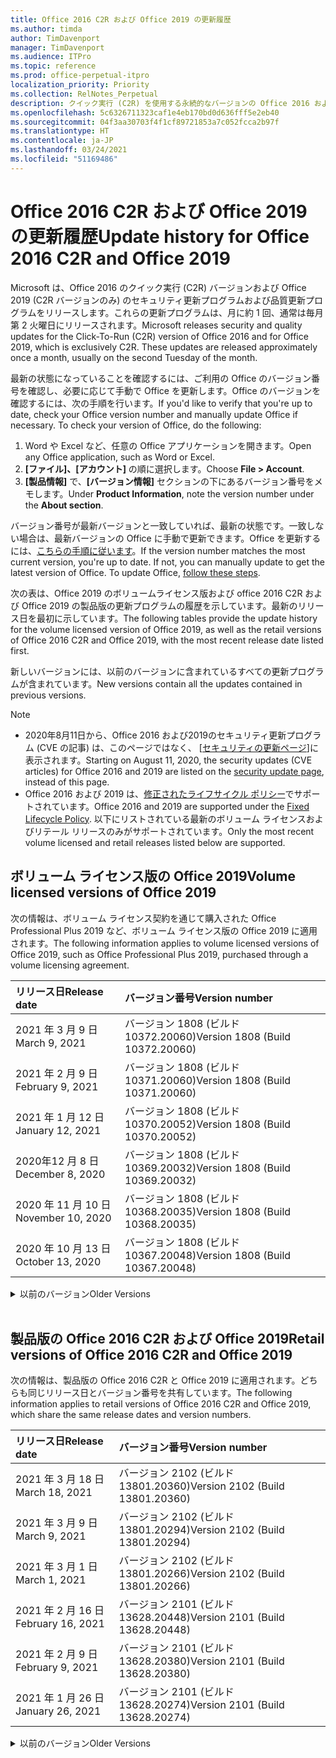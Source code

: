 ```yaml
---
title: Office 2016 C2R および Office 2019 の更新履歴
ms.author: timda
author: TimDavenport
manager: TimDavenport
ms.audience: ITPro
ms.topic: reference
ms.prod: office-perpetual-itpro
localization_priority: Priority
ms.collection: RelNotes_Perpetual
description: クイック実行 (C2R) を使用する永続的なバージョンの Office 2016 および 2019 の更新履歴を IT 技術者に提供します
ms.openlocfilehash: 5c6326711323caf1e4eb170bd0d636fff5e2eb40
ms.sourcegitcommit: 04f3aa30703f4f1cf89721853a7c052fcca2b97f
ms.translationtype: HT
ms.contentlocale: ja-JP
ms.lasthandoff: 03/24/2021
ms.locfileid: "51169486"
---
```

# <a name="update-history-for-office-2016-c2r-and-office-2019"></a><span data-ttu-id="afc3b-103">Office 2016 C2R および Office 2019 の更新履歴</span><span class="sxs-lookup"><span data-stu-id="afc3b-103">Update history for Office 2016 C2R and Office 2019</span></span>

<span data-ttu-id="afc3b-p101">Microsoft は、Office 2016 のクイック実行 (C2R) バージョンおよび Office 2019 (C2R バージョンのみ) のセキュリティ更新プログラムおよび品質更新プログラムをリリースします。これらの更新プログラムは、月に約 1 回、通常は毎月第 2 火曜日にリリースされます。</span><span class="sxs-lookup"><span data-stu-id="afc3b-p101">Microsoft releases security and quality updates for the Click-To-Run (C2R) version of Office 2016 and for Office 2019, which is exclusively C2R. These updates are released approximately once a month, usually on the second Tuesday of the month.</span></span>

<span data-ttu-id="afc3b-p102">最新の状態になっていることを確認するには、ご利用の Office のバージョン番号を確認し、必要に応じて手動で Office を更新します。Office のバージョンを確認するには、次の手順を行います。</span><span class="sxs-lookup"><span data-stu-id="afc3b-p102">If you'd like to verify that you're up to date, check your Office version number and manually update Office if necessary. To check your version of Office, do the following:</span></span>

  1.    <span data-ttu-id="afc3b-108">Word や Excel など、任意の Office アプリケーションを開きます。</span><span class="sxs-lookup"><span data-stu-id="afc3b-108">Open any Office application, such as Word or Excel.</span></span>
  2.    <span data-ttu-id="afc3b-109">**[ファイル]、[アカウント]** の順に選択します。</span><span class="sxs-lookup"><span data-stu-id="afc3b-109">Choose **File > Account**.</span></span>
  3.    <span data-ttu-id="afc3b-110">**[製品情報]** で、**[バージョン情報]** セクションの下にあるバージョン番号をメモします。</span><span class="sxs-lookup"><span data-stu-id="afc3b-110">Under **Product Information**, note the version number under the **About section**.</span></span>

<span data-ttu-id="afc3b-p103">バージョン番号が最新バージョンと一致していれば、最新の状態です。一致しない場合は、最新バージョンの Office に手動で更新できます。Office を更新するには、[こちらの手順に従います](https://support.office.com/article/2ab296f3-7f03-43a2-8e50-46de917611c5)。</span><span class="sxs-lookup"><span data-stu-id="afc3b-p103">If the version number matches the most current version, you're up to date. If not, you can manually update to get the latest version of Office. To update Office, [follow these steps](https://support.office.com/article/2ab296f3-7f03-43a2-8e50-46de917611c5).</span></span>


<span data-ttu-id="afc3b-114">次の表は、Office 2019 のボリュームライセンス版および office 2016 C2R および Office 2019 の製品版の更新プログラムの履歴を示しています。最新のリリース日を最初に示しています。</span><span class="sxs-lookup"><span data-stu-id="afc3b-114">The following tables provide the update history for the volume licensed version of Office 2019, as well as the retail versions of Office 2016 C2R and Office 2019, with the most recent release date listed first.</span></span>

<span data-ttu-id="afc3b-115">新しいバージョンには、以前のバージョンに含まれているすべての更新プログラムが含まれています。</span><span class="sxs-lookup"><span data-stu-id="afc3b-115">New versions contain all the updates contained in previous versions.</span></span>


 > [!NOTE]
> - <span data-ttu-id="afc3b-116">2020年8月11日から、Office 2016 および2019のセキュリティ更新プログラム (CVE の記事) は、このページではなく、 [[セキュリティの更新ページ](./microsoft365-apps-security-updates.md)]に表示されます。</span><span class="sxs-lookup"><span data-stu-id="afc3b-116">Starting on August 11, 2020, the security updates (CVE articles) for Office 2016 and 2019 are listed on the [security update page](./microsoft365-apps-security-updates.md), instead of this page.</span></span> 
> - <span data-ttu-id="afc3b-117">Office 2016 および 2019 は、[修正されたライフサイクル ポリシー](/lifecycle/policies/fixed)でサポートされています。</span><span class="sxs-lookup"><span data-stu-id="afc3b-117">Office 2016 and 2019 are supported under the [Fixed Lifecycle Policy](/lifecycle/policies/fixed).</span></span> <span data-ttu-id="afc3b-118">以下にリストされている最新のボリューム ライセンスおよびリテール リリースのみがサポートされています。</span><span class="sxs-lookup"><span data-stu-id="afc3b-118">Only the most recent volume licensed and retail releases listed below are supported.</span></span>


## <a name="volume-licensed-versions-of-office-2019"></a><span data-ttu-id="afc3b-119">ボリューム ライセンス版の Office 2019</span><span class="sxs-lookup"><span data-stu-id="afc3b-119">Volume licensed versions of Office 2019</span></span>
<span data-ttu-id="afc3b-120">次の情報は、ボリューム ライセンス契約を通じて購入された Office Professional Plus 2019 など、ボリューム ライセンス版の Office 2019 に適用されます。</span><span class="sxs-lookup"><span data-stu-id="afc3b-120">The following information applies to volume licensed versions of Office 2019, such as Office Professional Plus 2019, purchased through a volume licensing agreement.</span></span>

[//]: # (VL テーブルを削除しない 開始)


|<span data-ttu-id="afc3b-122">**リリース日**</span><span class="sxs-lookup"><span data-stu-id="afc3b-122">**Release date**</span></span>|<span data-ttu-id="afc3b-123">**バージョン番号**</span><span class="sxs-lookup"><span data-stu-id="afc3b-123">**Version number**</span></span>|
|:-----|:-----|
|<span data-ttu-id="afc3b-124">2021 年 3 月 9 日</span><span class="sxs-lookup"><span data-stu-id="afc3b-124">March 9, 2021</span></span>|<span data-ttu-id="afc3b-125">バージョン 1808 (ビルド 10372.20060)</span><span class="sxs-lookup"><span data-stu-id="afc3b-125">Version 1808 (Build 10372.20060)</span></span>|
|<span data-ttu-id="afc3b-126">2021 年 2 月 9 日</span><span class="sxs-lookup"><span data-stu-id="afc3b-126">February 9, 2021</span></span>|<span data-ttu-id="afc3b-127">バージョン 1808 (ビルド 10371.20060)</span><span class="sxs-lookup"><span data-stu-id="afc3b-127">Version 1808 (Build 10371.20060)</span></span>|
|<span data-ttu-id="afc3b-128">2021 年 1 月 12 日</span><span class="sxs-lookup"><span data-stu-id="afc3b-128">January 12, 2021</span></span>|<span data-ttu-id="afc3b-129">バージョン 1808 (ビルド 10370.20052)</span><span class="sxs-lookup"><span data-stu-id="afc3b-129">Version 1808 (Build 10370.20052)</span></span>|
|<span data-ttu-id="afc3b-130">2020年12 月 8 日</span><span class="sxs-lookup"><span data-stu-id="afc3b-130">December 8, 2020</span></span>|<span data-ttu-id="afc3b-131">バージョン 1808 (ビルド 10369.20032)</span><span class="sxs-lookup"><span data-stu-id="afc3b-131">Version 1808 (Build 10369.20032)</span></span>|
|<span data-ttu-id="afc3b-132">2020 年 11 月 10 日</span><span class="sxs-lookup"><span data-stu-id="afc3b-132">November 10, 2020</span></span>|<span data-ttu-id="afc3b-133">バージョン 1808 (ビルド 10368.20035)</span><span class="sxs-lookup"><span data-stu-id="afc3b-133">Version 1808 (Build 10368.20035)</span></span>|
|<span data-ttu-id="afc3b-134">2020 年 10 月 13 日</span><span class="sxs-lookup"><span data-stu-id="afc3b-134">October 13, 2020</span></span>|<span data-ttu-id="afc3b-135">バージョン 1808 (ビルド 10367.20048)</span><span class="sxs-lookup"><span data-stu-id="afc3b-135">Version 1808 (Build 10367.20048)</span></span>|


[//]: # (VL テーブルを削除しない 終了)

<details>
<summary><span data-ttu-id="afc3b-137">以前のバージョン</span><span class="sxs-lookup"><span data-stu-id="afc3b-137">Older Versions</span></span></summary>
 

[//]: # (古い VL テーブルを削除しない 開始)


|<span data-ttu-id="afc3b-139">**リリース日**</span><span class="sxs-lookup"><span data-stu-id="afc3b-139">**Release date**</span></span>|<span data-ttu-id="afc3b-140">**バージョン番号**</span><span class="sxs-lookup"><span data-stu-id="afc3b-140">**Version number**</span></span>|
|:-----|:-----|
|<span data-ttu-id="afc3b-141">2020 年 9 月 8 日</span><span class="sxs-lookup"><span data-stu-id="afc3b-141">September 8, 2020</span></span>|<span data-ttu-id="afc3b-142">バージョン 1808 (ビルド 10366.20016)</span><span class="sxs-lookup"><span data-stu-id="afc3b-142">Version 1808 (Build 10366.20016)</span></span>|
|<span data-ttu-id="afc3b-143">2020 年 8 月 11 日</span><span class="sxs-lookup"><span data-stu-id="afc3b-143">August 11, 2020</span></span>|<span data-ttu-id="afc3b-144">バージョン 1808 (ビルド 10364.20059)</span><span class="sxs-lookup"><span data-stu-id="afc3b-144">Version 1808 (Build 10364.20059)</span></span>|
|<span data-ttu-id="afc3b-145">2020 年 7 月 14 日</span><span class="sxs-lookup"><span data-stu-id="afc3b-145">July 14, 2020</span></span>   |<span data-ttu-id="afc3b-146">バージョン 1808 (ビルド 10363.20015)</span><span class="sxs-lookup"><span data-stu-id="afc3b-146">Version 1808 (Build 10363.20015)</span></span>  |
|<span data-ttu-id="afc3b-147">2020 年 6 月 9 日</span><span class="sxs-lookup"><span data-stu-id="afc3b-147">June 9, 2020</span></span>   |<span data-ttu-id="afc3b-148">バージョン 1808 (ビルド 10361.20002)</span><span class="sxs-lookup"><span data-stu-id="afc3b-148">Version 1808 (Build 10361.20002)</span></span>  |
|<span data-ttu-id="afc3b-149">2020 年 5 月 12 日</span><span class="sxs-lookup"><span data-stu-id="afc3b-149">May 12, 2020</span></span>   |<span data-ttu-id="afc3b-150">バージョン 1808 (ビルド 10359.20023)</span><span class="sxs-lookup"><span data-stu-id="afc3b-150">Version 1808 (Build 10359.20023)</span></span>  |
|<span data-ttu-id="afc3b-151">2020 年 4 月 14 日</span><span class="sxs-lookup"><span data-stu-id="afc3b-151">April 14, 2020</span></span>   |<span data-ttu-id="afc3b-152">バージョン 1808 (ビルド 10358.20061)</span><span class="sxs-lookup"><span data-stu-id="afc3b-152">Version 1808 (Build 10358.20061)</span></span>  |
|<span data-ttu-id="afc3b-153">2020 年 3 月 10 日</span><span class="sxs-lookup"><span data-stu-id="afc3b-153">March 10, 2020</span></span>   |<span data-ttu-id="afc3b-154">バージョン 1808 (ビルド 10357.20081)</span><span class="sxs-lookup"><span data-stu-id="afc3b-154">Version 1808 (Build 10357.20081)</span></span>  |
|<span data-ttu-id="afc3b-155">2020 年 2 月 11 日</span><span class="sxs-lookup"><span data-stu-id="afc3b-155">February 11, 2020</span></span>   |<span data-ttu-id="afc3b-156">バージョン 1808 (ビルド 10356.20006)</span><span class="sxs-lookup"><span data-stu-id="afc3b-156">Version 1808 (Build 10356.20006)</span></span>  |


[//]: # (古い VL テーブルを削除しない 終了)

</details>


<br/>

## <a name="retail-versions-of-office-2016-c2r-and-office-2019"></a><span data-ttu-id="afc3b-158">製品版の Office 2016 C2R および Office 2019</span><span class="sxs-lookup"><span data-stu-id="afc3b-158">Retail versions of Office 2016 C2R and Office 2019</span></span>
<span data-ttu-id="afc3b-159">次の情報は、製品版の Office 2016 C2R と Office 2019 に適用されます。どちらも同じリリース日とバージョン番号を共有しています。</span><span class="sxs-lookup"><span data-stu-id="afc3b-159">The following information applies to retail versions of Office 2016 C2R and Office 2019, which share the same release dates and version numbers.</span></span>

[//]: # (リテール テーブルを削除しない 開始)


|<span data-ttu-id="afc3b-161">**リリース日**</span><span class="sxs-lookup"><span data-stu-id="afc3b-161">**Release date**</span></span>|<span data-ttu-id="afc3b-162">**バージョン番号**</span><span class="sxs-lookup"><span data-stu-id="afc3b-162">**Version number**</span></span>|
|:-----|:-----|
|<span data-ttu-id="afc3b-163">2021 年 3 月 18 日</span><span class="sxs-lookup"><span data-stu-id="afc3b-163">March 18, 2021</span></span>|<span data-ttu-id="afc3b-164">バージョン 2102 (ビルド 13801.20360)</span><span class="sxs-lookup"><span data-stu-id="afc3b-164">Version 2102 (Build 13801.20360)</span></span>|
|<span data-ttu-id="afc3b-165">2021 年 3 月 9 日</span><span class="sxs-lookup"><span data-stu-id="afc3b-165">March 9, 2021</span></span>|<span data-ttu-id="afc3b-166">バージョン 2102 (ビルド 13801.20294)</span><span class="sxs-lookup"><span data-stu-id="afc3b-166">Version 2102 (Build 13801.20294)</span></span>|
|<span data-ttu-id="afc3b-167">2021 年 3 月 1 日</span><span class="sxs-lookup"><span data-stu-id="afc3b-167">March 1, 2021</span></span>|<span data-ttu-id="afc3b-168">バージョン 2102 (ビルド 13801.20266)</span><span class="sxs-lookup"><span data-stu-id="afc3b-168">Version 2102 (Build 13801.20266)</span></span>|
|<span data-ttu-id="afc3b-169">2021 年 2 月 16 日</span><span class="sxs-lookup"><span data-stu-id="afc3b-169">February 16, 2021</span></span>|<span data-ttu-id="afc3b-170">バージョン 2101 (ビルド 13628.20448)</span><span class="sxs-lookup"><span data-stu-id="afc3b-170">Version 2101 (Build 13628.20448)</span></span>|
|<span data-ttu-id="afc3b-171">2021 年 2 月 9 日</span><span class="sxs-lookup"><span data-stu-id="afc3b-171">February 9, 2021</span></span>|<span data-ttu-id="afc3b-172">バージョン 2101 (ビルド 13628.20380)</span><span class="sxs-lookup"><span data-stu-id="afc3b-172">Version 2101 (Build 13628.20380)</span></span>|
|<span data-ttu-id="afc3b-173">2021 年 1 月 26 日</span><span class="sxs-lookup"><span data-stu-id="afc3b-173">January 26, 2021</span></span>|<span data-ttu-id="afc3b-174">バージョン 2101 (ビルド 13628.20274)</span><span class="sxs-lookup"><span data-stu-id="afc3b-174">Version 2101 (Build 13628.20274)</span></span>|


[//]: # (リテール テーブルを削除しない 終了)

<details>
<summary><span data-ttu-id="afc3b-176">以前のバージョン</span><span class="sxs-lookup"><span data-stu-id="afc3b-176">Older Versions</span></span></summary>
 

[//]: # (古いリテール テーブルを削除しない 開始)


|<span data-ttu-id="afc3b-178">**リリース日**</span><span class="sxs-lookup"><span data-stu-id="afc3b-178">**Release date**</span></span>|<span data-ttu-id="afc3b-179">**バージョン番号**</span><span class="sxs-lookup"><span data-stu-id="afc3b-179">**Version number**</span></span>|
|:-----|:-----|
|<span data-ttu-id="afc3b-180">2021 年 1 月 21 日</span><span class="sxs-lookup"><span data-stu-id="afc3b-180">January 21, 2021</span></span>|<span data-ttu-id="afc3b-181">バージョン 2012 (ビルド 13530.20440)</span><span class="sxs-lookup"><span data-stu-id="afc3b-181">Version 2012 (Build 13530.20440)</span></span>|
|<span data-ttu-id="afc3b-182">2021 年 1 月 12 日</span><span class="sxs-lookup"><span data-stu-id="afc3b-182">January 12, 2021</span></span>|<span data-ttu-id="afc3b-183">バージョン 2012 (ビルド 13530.20376)</span><span class="sxs-lookup"><span data-stu-id="afc3b-183">Version 2012 (Build 13530.20376)</span></span>|
|<span data-ttu-id="afc3b-184">2021 年 1 月 5 日</span><span class="sxs-lookup"><span data-stu-id="afc3b-184">January 5, 2021</span></span>|<span data-ttu-id="afc3b-185">バージョン 2012 (ビルド 13530.20316)</span><span class="sxs-lookup"><span data-stu-id="afc3b-185">Version 2012 (Build 13530.20316)</span></span>|
|<span data-ttu-id="afc3b-186">2020 年 12 月 21 日</span><span class="sxs-lookup"><span data-stu-id="afc3b-186">December 21, 2020</span></span>|<span data-ttu-id="afc3b-187">バージョン 2011 (ビルド 13426.20404)</span><span class="sxs-lookup"><span data-stu-id="afc3b-187">Version 2011 (Build 13426.20404)</span></span>|
|<span data-ttu-id="afc3b-188">2020年12 月 8 日</span><span class="sxs-lookup"><span data-stu-id="afc3b-188">December 8, 2020</span></span>|<span data-ttu-id="afc3b-189">バージョン 2011 (ビルド 13426.20332)</span><span class="sxs-lookup"><span data-stu-id="afc3b-189">Version 2011 (Build 13426.20332)</span></span>|
|<span data-ttu-id="afc3b-190">2020 年 12 月 2 日</span><span class="sxs-lookup"><span data-stu-id="afc3b-190">December 2, 2020</span></span>|<span data-ttu-id="afc3b-191">バージョン 2011 (ビルド 13426.20308)</span><span class="sxs-lookup"><span data-stu-id="afc3b-191">Version 2011 (Build 13426.20308)</span></span>|
|<span data-ttu-id="afc3b-192">2020 年 11 月 30 日</span><span class="sxs-lookup"><span data-stu-id="afc3b-192">November 30, 2020</span></span>|<span data-ttu-id="afc3b-193">バージョン 2011 (ビルド 13426.20294)</span><span class="sxs-lookup"><span data-stu-id="afc3b-193">Version 2011 (Build 13426.20294)</span></span>|
|<span data-ttu-id="afc3b-194">2020 年 11 月 23 日</span><span class="sxs-lookup"><span data-stu-id="afc3b-194">November 23, 2020</span></span>|<span data-ttu-id="afc3b-195">バージョン 2011 (ビルド 13426.20274)</span><span class="sxs-lookup"><span data-stu-id="afc3b-195">Version 2011 (Build 13426.20274)</span></span>|
|<span data-ttu-id="afc3b-196">2020 年 11 月 17 日</span><span class="sxs-lookup"><span data-stu-id="afc3b-196">November 17, 2020</span></span>|<span data-ttu-id="afc3b-197">バージョン 2010 (ビルド 13328.20408)</span><span class="sxs-lookup"><span data-stu-id="afc3b-197">Version 2010 (Build 13328.20408)</span></span>|
|<span data-ttu-id="afc3b-198">2020 年 11 月 10 日</span><span class="sxs-lookup"><span data-stu-id="afc3b-198">November 10, 2020</span></span>|<span data-ttu-id="afc3b-199">バージョン 2010 (ビルド 13328.20356)</span><span class="sxs-lookup"><span data-stu-id="afc3b-199">Version 2010 (Build 13328.20356)</span></span>|
|<span data-ttu-id="afc3b-200">2020 年 10 月 27 日</span><span class="sxs-lookup"><span data-stu-id="afc3b-200">October 27, 2020</span></span>|<span data-ttu-id="afc3b-201">バージョン 2010 (ビルド 13328.20292)</span><span class="sxs-lookup"><span data-stu-id="afc3b-201">Version 2010 (Build 13328.20292)</span></span>|
|<span data-ttu-id="afc3b-202">2020 年 10 月 21 日</span><span class="sxs-lookup"><span data-stu-id="afc3b-202">October 21, 2020</span></span>|<span data-ttu-id="afc3b-203">バージョン 2009 (ビルド 13231.20418)</span><span class="sxs-lookup"><span data-stu-id="afc3b-203">Version 2009 (Build 13231.20418)</span></span>|
|<span data-ttu-id="afc3b-204">2020 年 10 月 13 日</span><span class="sxs-lookup"><span data-stu-id="afc3b-204">October 13, 2020</span></span>|<span data-ttu-id="afc3b-205">バージョン 2009 (ビルド 13231.20390)</span><span class="sxs-lookup"><span data-stu-id="afc3b-205">Version 2009 (Build 13231.20390)</span></span>|
|<span data-ttu-id="afc3b-206">2020 年 10 月 8 日</span><span class="sxs-lookup"><span data-stu-id="afc3b-206">October 8, 2020</span></span>|<span data-ttu-id="afc3b-207">バージョン 2009 (ビルド 13231.20368)</span><span class="sxs-lookup"><span data-stu-id="afc3b-207">Version 2009 (Build 13231.20368)</span></span>|
|<span data-ttu-id="afc3b-208">2020 年 9 月 28日</span><span class="sxs-lookup"><span data-stu-id="afc3b-208">September 28, 2020</span></span>|<span data-ttu-id="afc3b-209">バージョン 2009 (ビルド 13231.20262)</span><span class="sxs-lookup"><span data-stu-id="afc3b-209">Version 2009 (Build 13231.20262)</span></span>|
|<span data-ttu-id="afc3b-210">2020 年 9 月 22 日</span><span class="sxs-lookup"><span data-stu-id="afc3b-210">September 22, 2020</span></span>|<span data-ttu-id="afc3b-211">バージョン 2008 (ビルド 13127.20508)</span><span class="sxs-lookup"><span data-stu-id="afc3b-211">Version 2008 (Build 13127.20508)</span></span>|
|<span data-ttu-id="afc3b-212">2020 年 9 月 09 日</span><span class="sxs-lookup"><span data-stu-id="afc3b-212">September 9, 2020</span></span>|<span data-ttu-id="afc3b-213">バージョン 2008 (ビルド13127.20408)</span><span class="sxs-lookup"><span data-stu-id="afc3b-213">Version 2008 (Build 13127.20408)</span></span>|
|<span data-ttu-id="afc3b-214">2020 年 8 月 31 日</span><span class="sxs-lookup"><span data-stu-id="afc3b-214">August 31, 2020</span></span>|<span data-ttu-id="afc3b-215">バージョン 2008 (ビルド 13127.20296)</span><span class="sxs-lookup"><span data-stu-id="afc3b-215">Version 2008 (Build 13127.20296)</span></span>|
|<span data-ttu-id="afc3b-216">2020 年 8 月 25 日</span><span class="sxs-lookup"><span data-stu-id="afc3b-216">August 25, 2020</span></span>|<span data-ttu-id="afc3b-217">バージョン 2007 (ビルド 13029.20460)</span><span class="sxs-lookup"><span data-stu-id="afc3b-217">Version 2007 (Build 13029.20460)</span></span>|
|<span data-ttu-id="afc3b-218">2020 年 8 月 11 日</span><span class="sxs-lookup"><span data-stu-id="afc3b-218">August 11, 2020</span></span>|<span data-ttu-id="afc3b-219">バージョン 2007 (ビルド 13029.20344)</span><span class="sxs-lookup"><span data-stu-id="afc3b-219">Version 2007 (Build 13029.20344)</span></span>|
|<span data-ttu-id="afc3b-220">2020 年 7 月 30 日</span><span class="sxs-lookup"><span data-stu-id="afc3b-220">July 30, 2020</span></span>|<span data-ttu-id="afc3b-221">バージョン 2007 (ビルド 13029.20308)</span><span class="sxs-lookup"><span data-stu-id="afc3b-221">Version 2007 (Build 13029.20308)</span></span>  |
|<span data-ttu-id="afc3b-222">2020 年 7 月 28 日</span><span class="sxs-lookup"><span data-stu-id="afc3b-222">July 28, 2020</span></span>|<span data-ttu-id="afc3b-223">バージョン 2006 (ビルド 13001.20498)</span><span class="sxs-lookup"><span data-stu-id="afc3b-223">Version 2006 (Build 13001.20498)</span></span>  |
|<span data-ttu-id="afc3b-224">2020 年 7 月 14 日</span><span class="sxs-lookup"><span data-stu-id="afc3b-224">July 14, 2020</span></span>|<span data-ttu-id="afc3b-225">バージョン 2006 (ビルド 13001.20384)</span><span class="sxs-lookup"><span data-stu-id="afc3b-225">Version 2006 (Build 13001.20384)</span></span>  |
|<span data-ttu-id="afc3b-226">2020 年 6 月 30 日</span><span class="sxs-lookup"><span data-stu-id="afc3b-226">June 30, 2020</span></span>|<span data-ttu-id="afc3b-227">バージョン 2006 (ビルド 13001.20266)</span><span class="sxs-lookup"><span data-stu-id="afc3b-227">Version 2006 (Build 13001.20266)</span></span>  |
|<span data-ttu-id="afc3b-228">2020 年 6 月 24 日</span><span class="sxs-lookup"><span data-stu-id="afc3b-228">June 24, 2020</span></span>|<span data-ttu-id="afc3b-229">バージョン 2005 (ビルド 12827.20470)</span><span class="sxs-lookup"><span data-stu-id="afc3b-229">Version 2005 (Build 12827.20470)</span></span>  |
|<span data-ttu-id="afc3b-230">2020 年 6 月 9 日</span><span class="sxs-lookup"><span data-stu-id="afc3b-230">June 9, 2020</span></span>|<span data-ttu-id="afc3b-231">バージョン 2005 (ビルド 12827.20336)</span><span class="sxs-lookup"><span data-stu-id="afc3b-231">Version 2005 (Build 12827.20336)</span></span>  |
|<span data-ttu-id="afc3b-232">2020 年 6 月 2 日</span><span class="sxs-lookup"><span data-stu-id="afc3b-232">June 2, 2020</span></span>|<span data-ttu-id="afc3b-233">バージョン 2005 (ビルド 12827.20268)</span><span class="sxs-lookup"><span data-stu-id="afc3b-233">Version 2005 (Build 12827.20268)</span></span>  |
|<span data-ttu-id="afc3b-234">2020 年 5 月21日</span><span class="sxs-lookup"><span data-stu-id="afc3b-234">May 21, 2020</span></span>|<span data-ttu-id="afc3b-235">バージョン 2004 (ビルド12730.20352)</span><span class="sxs-lookup"><span data-stu-id="afc3b-235">Version 2004 (Build 12730.20352)</span></span>  |
|<span data-ttu-id="afc3b-236">2020 年 5 月 12 日</span><span class="sxs-lookup"><span data-stu-id="afc3b-236">May 12, 2020</span></span>|<span data-ttu-id="afc3b-237">バージョン 2004 (ビルド 12730.20270)</span><span class="sxs-lookup"><span data-stu-id="afc3b-237">Version 2004 (Build 12730.20270)</span></span>  |
|<span data-ttu-id="afc3b-238">2020 年 5 月 4 日</span><span class="sxs-lookup"><span data-stu-id="afc3b-238">May 4, 2020</span></span>|<span data-ttu-id="afc3b-239">バージョン 2004 (ビルド 12730.20250)</span><span class="sxs-lookup"><span data-stu-id="afc3b-239">Version 2004 (Build 12730.20250)</span></span>  |
|<span data-ttu-id="afc3b-240">2020 年 4 月 29 日</span><span class="sxs-lookup"><span data-stu-id="afc3b-240">April 29, 2020</span></span>|<span data-ttu-id="afc3b-241">バージョン 2004 (ビルド 12730.20236)</span><span class="sxs-lookup"><span data-stu-id="afc3b-241">Version 2004 (Build 12730.20236)</span></span>  |
|<span data-ttu-id="afc3b-242">2020 年 4 月 15 日</span><span class="sxs-lookup"><span data-stu-id="afc3b-242">April 15, 2020</span></span>|<span data-ttu-id="afc3b-243">バージョン 2003 (ビルド 12624.20466)</span><span class="sxs-lookup"><span data-stu-id="afc3b-243">Version 2003 (Build 12624.20466)</span></span>  |
|<span data-ttu-id="afc3b-244">2020 年 4 月 14 日</span><span class="sxs-lookup"><span data-stu-id="afc3b-244">April 14, 2020</span></span>|<span data-ttu-id="afc3b-245">バージョン 2003 (ビルド 12624.20442)</span><span class="sxs-lookup"><span data-stu-id="afc3b-245">Version 2003 (Build 12624.20442)</span></span>  |
|<span data-ttu-id="afc3b-246">2020 年 3 月 31 日</span><span class="sxs-lookup"><span data-stu-id="afc3b-246">March 31, 2020</span></span>|<span data-ttu-id="afc3b-247">バージョン 2003 (ビルド 12624.20382)</span><span class="sxs-lookup"><span data-stu-id="afc3b-247">Version 2003 (Build 12624.20382)</span></span>  |
|<span data-ttu-id="afc3b-248">2020 年 3 月 25 日</span><span class="sxs-lookup"><span data-stu-id="afc3b-248">March 25, 2020</span></span>|<span data-ttu-id="afc3b-249">バージョン 2003 (ビルド 12624.20320)</span><span class="sxs-lookup"><span data-stu-id="afc3b-249">Version 2003 (Build 12624.20320)</span></span>  |
|<span data-ttu-id="afc3b-250">2020 年 3 月 10 日</span><span class="sxs-lookup"><span data-stu-id="afc3b-250">March 10, 2020</span></span>|<span data-ttu-id="afc3b-251">バージョン 2002 (ビルド 12527.20278)</span><span class="sxs-lookup"><span data-stu-id="afc3b-251">Version 2002 (Build 12527.20278)</span></span>  |
|<span data-ttu-id="afc3b-252">2020 年 3 月 1 日</span><span class="sxs-lookup"><span data-stu-id="afc3b-252">March 1, 2020</span></span>   |<span data-ttu-id="afc3b-253">バージョン 2002 (ビルド 12527.20242)</span><span class="sxs-lookup"><span data-stu-id="afc3b-253">Version 2002 (Build 12527.20242)</span></span>  |


[//]: # (古いリテール テーブルを削除しない 終了)


</details>